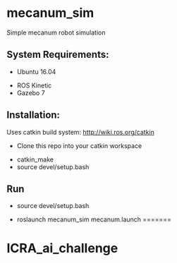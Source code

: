 # mecanum_sim
Simple  mecanum robot simulation

## System Requirements:
* Ubuntu 16.04
+ ROS Kinetic
+ Gazebo 7

## Installation:
Uses catkin build system: http://wiki.ros.org/catkin

* Clone this repo into your catkin workspace
+ catkin_make
+ source devel/setup.bash

## Run

* source devel/setup.bash
+ roslaunch mecanum_sim mecanum.launch
=======
# ICRA_ai_challenge
